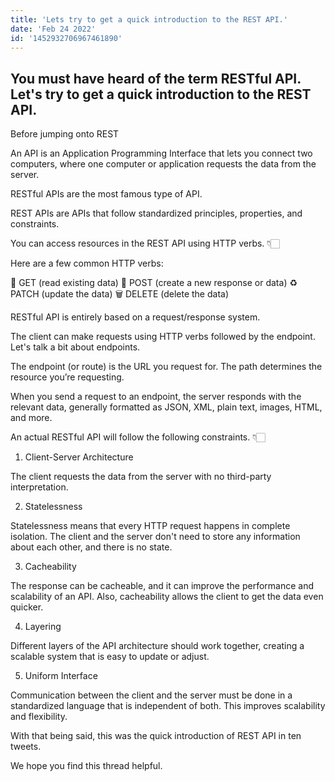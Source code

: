 ```yaml
---
title: 'Lets try to get a quick introduction to the REST API.'
date: 'Feb 24 2022'
id: '1452932706967461890'
---
```


## You must have heard of the term RESTful API. Let's try to get a quick introduction to the REST API.

<Tweet>

Before jumping onto REST

An API is an Application Programming Interface that lets you connect two computers, where one computer or application requests the data from the server.
  
</Tweet>

<Tweet>

RESTful APIs are the most famous type of API.

REST APIs are APIs that follow standardized principles, properties, and constraints.

You can access resources in the REST API using HTTP verbs. 👇🏻
  
</Tweet>

<Tweet>

Here are a few common HTTP verbs:

📄 GET (read existing data)
📲 POST (create a new response or data)
♻️ PATCH (update the data)
🗑️ DELETE (delete the data)
  
</Tweet>

<Tweet>

RESTful API is entirely based on a request/response system.

The client can make requests using HTTP verbs followed by the endpoint. Let's talk a bit about endpoints.
  
</Tweet>

<Tweet>

The endpoint (or route) is the URL you request for. The path determines the resource you’re requesting.

When you send a request to an endpoint, the server responds with the relevant data, generally formatted as JSON, XML, plain text, images, HTML, and more.
  
</Tweet>

<Tweet>

An actual RESTful API will follow the following constraints. 👇🏻

1. Client-Server Architecture

The client requests the data from the server with no third-party interpretation.
  
</Tweet>

<Tweet>

2. Statelessness

Statelessness means that every HTTP request happens in complete isolation. The client and the server don't need to store any information about each other, and there is no state.
  
</Tweet>

<Tweet>

3. Cacheability

The response can be cacheable, and it can improve the performance and scalability of an API. Also, cacheability allows the client to get the data even quicker.
  
</Tweet>

<Tweet>

4. Layering

Different layers of the API architecture should work together, creating a scalable system that is easy to update or adjust.
  
</Tweet>

<Tweet>

5. Uniform Interface

Communication between the client and the server must be done in a standardized language that is independent of both. This improves scalability and flexibility.
  
</Tweet>

<Tweet>

With that being said, this was the quick introduction of REST API in ten tweets.

We hope you find this thread helpful.

</Tweet>
